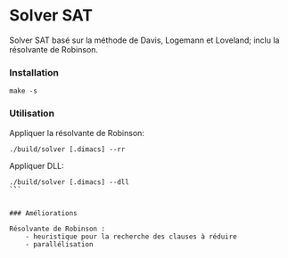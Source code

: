 # Solver SAT
Solver SAT basé sur la méthode de Davis, Logemann et Loveland; inclu la résolvante de Robinson.

### Installation

```
make -s
```

### Utilisation

Appliquer la résolvante de Robinson:

```
./build/solver [.dimacs] --rr 
```

Appliquer DLL: 

```
./build/solver [.dimacs] --dll
`̀``


### Améliorations

Résolvante de Robinson :
	- heuristique pour la recherche des clauses à réduire
	- parallélisation 

